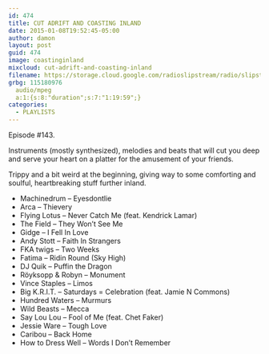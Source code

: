 ```yaml
---
id: 474
title: CUT ADRIFT AND COASTING INLAND
date: 2015-01-08T19:52:45-05:00
author: damon
layout: post
guid: 474
image: coastinginland
mixcloud: cut-adrift-and-coasting-inland
filename: https://storage.cloud.google.com/radioslipstream/radio/slipstream-143.mp3
grbg: 115180976
  audio/mpeg
  a:1:{s:8:"duration";s:7:"1:19:59";}
categories:
  - PLAYLISTS
---
```


Episode #143.

Instruments (mostly synthesized), melodies and beats that will cut you deep and serve your heart on a platter for the amusement of your friends.

Trippy and a bit weird at the beginning, giving way to some comforting and soulful, heartbreaking stuff further inland.

- Machinedrum – Eyesdontlie
- Arca – Thievery
- Flying Lotus – Never Catch Me (feat. Kendrick Lamar)
- The Field – They Won’t See Me
- Gidge – I Fell In Love
- Andy Stott – Faith In Strangers
- FKA twigs – Two Weeks
- Fatima – Ridin Round (Sky High)
- DJ Quik – Puffin the Dragon
- Röyksopp & Robyn – Monument
- Vince Staples – Limos
- Big K.R.I.T. – Saturdays = Celebration (feat. Jamie N Commons)
- Hundred Waters – Murmurs
- Wild Beasts – Mecca
- Say Lou Lou – Fool of Me (feat. Chet Faker)
- Jessie Ware – Tough Love
- Caribou – Back Home
- How to Dress Well – Words I Don’t Remember
